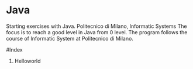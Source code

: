 # Java
Starting exercises with Java. Politecnico di Milano, Informatic Systems
The focus is to reach a good level in Java from 0 level. The program follows the course of Informatic System at Politecnico di Milano.

#Index
  1. Helloworld
